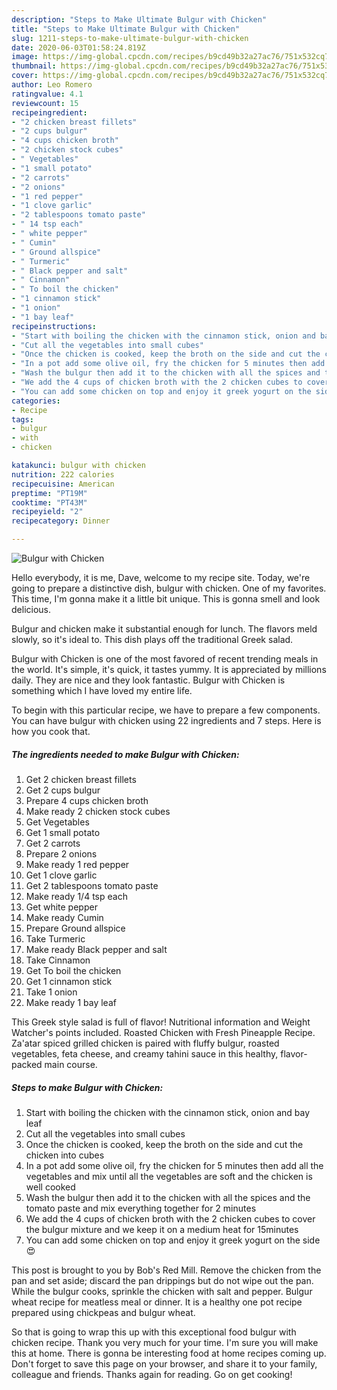 ```yaml
---
description: "Steps to Make Ultimate Bulgur with Chicken"
title: "Steps to Make Ultimate Bulgur with Chicken"
slug: 1211-steps-to-make-ultimate-bulgur-with-chicken
date: 2020-06-03T01:58:24.819Z
image: https://img-global.cpcdn.com/recipes/b9cd49b32a27ac76/751x532cq70/bulgur-with-chicken-recipe-main-photo.jpg
thumbnail: https://img-global.cpcdn.com/recipes/b9cd49b32a27ac76/751x532cq70/bulgur-with-chicken-recipe-main-photo.jpg
cover: https://img-global.cpcdn.com/recipes/b9cd49b32a27ac76/751x532cq70/bulgur-with-chicken-recipe-main-photo.jpg
author: Leo Romero
ratingvalue: 4.1
reviewcount: 15
recipeingredient:
- "2 chicken breast fillets"
- "2 cups bulgur"
- "4 cups chicken broth"
- "2 chicken stock cubes"
- " Vegetables"
- "1 small potato"
- "2 carrots"
- "2 onions"
- "1 red pepper"
- "1 clove garlic"
- "2 tablespoons tomato paste"
- " 14 tsp each"
- " white pepper"
- " Cumin"
- " Ground allspice"
- " Turmeric"
- " Black pepper and salt"
- " Cinnamon"
- " To boil the chicken"
- "1 cinnamon stick"
- "1 onion"
- "1 bay leaf"
recipeinstructions:
- "Start with boiling the chicken with the cinnamon stick, onion and bay leaf"
- "Cut all the vegetables into small cubes"
- "Once the chicken is cooked, keep the broth on the side and cut the chicken into cubes"
- "In a pot add some olive oil, fry the chicken for 5 minutes then add all the vegetables and mix until all the vegetables are soft and the chicken is well cooked"
- "Wash the bulgur then add it to the chicken with all the spices and the tomato paste and mix everything together for 2 minutes"
- "We add the 4 cups of chicken broth with the 2 chicken cubes to cover the bulgur mixture and we keep it on a medium heat for 15minutes"
- "You can add some chicken on top and enjoy it greek yogurt on the side 😍"
categories:
- Recipe
tags:
- bulgur
- with
- chicken

katakunci: bulgur with chicken 
nutrition: 222 calories
recipecuisine: American
preptime: "PT19M"
cooktime: "PT43M"
recipeyield: "2"
recipecategory: Dinner

---
```



![Bulgur with Chicken](https://img-global.cpcdn.com/recipes/b9cd49b32a27ac76/751x532cq70/bulgur-with-chicken-recipe-main-photo.jpg)

Hello everybody, it is me, Dave, welcome to my recipe site. Today, we're going to prepare a distinctive dish, bulgur with chicken. One of my favorites. This time, I'm gonna make it a little bit unique. This is gonna smell and look delicious.

Bulgur and chicken make it substantial enough for lunch. The flavors meld slowly, so it&#39;s ideal to. This dish plays off the traditional Greek salad.

Bulgur with Chicken is one of the most favored of recent trending meals in the world. It's simple, it's quick, it tastes yummy. It is appreciated by millions daily. They are nice and they look fantastic. Bulgur with Chicken is something which I have loved my entire life.


To begin with this particular recipe, we have to prepare a few components. You can have bulgur with chicken using 22 ingredients and 7 steps. Here is how you cook that.

<!--inarticleads1-->

##### The ingredients needed to make Bulgur with Chicken:

1. Get 2 chicken breast fillets
1. Get 2 cups bulgur
1. Prepare 4 cups chicken broth
1. Make ready 2 chicken stock cubes
1. Get  Vegetables
1. Get 1 small potato
1. Get 2 carrots
1. Prepare 2 onions
1. Make ready 1 red pepper
1. Get 1 clove garlic
1. Get 2 tablespoons tomato paste
1. Make ready  1/4 tsp each
1. Get  white pepper
1. Make ready  Cumin
1. Prepare  Ground allspice
1. Take  Turmeric
1. Make ready  Black pepper and salt
1. Take  Cinnamon
1. Get  To boil the chicken
1. Get 1 cinnamon stick
1. Take 1 onion
1. Make ready 1 bay leaf


This Greek style salad is full of flavor! Nutritional information and Weight Watcher&#39;s points included. Roasted Chicken with Fresh Pineapple Recipe. Za&#39;atar spiced grilled chicken is paired with fluffy bulgur, roasted vegetables, feta cheese, and creamy tahini sauce in this healthy, flavor-packed main course. 

<!--inarticleads2-->

##### Steps to make Bulgur with Chicken:

1. Start with boiling the chicken with the cinnamon stick, onion and bay leaf
1. Cut all the vegetables into small cubes
1. Once the chicken is cooked, keep the broth on the side and cut the chicken into cubes
1. In a pot add some olive oil, fry the chicken for 5 minutes then add all the vegetables and mix until all the vegetables are soft and the chicken is well cooked
1. Wash the bulgur then add it to the chicken with all the spices and the tomato paste and mix everything together for 2 minutes
1. We add the 4 cups of chicken broth with the 2 chicken cubes to cover the bulgur mixture and we keep it on a medium heat for 15minutes
1. You can add some chicken on top and enjoy it greek yogurt on the side 😍


This post is brought to you by Bob&#39;s Red Mill. Remove the chicken from the pan and set aside; discard the pan drippings but do not wipe out the pan. While the bulgur cooks, sprinkle the chicken with salt and pepper. Bulgur wheat recipe for meatless meal or dinner. It is a healthy one pot recipe prepared using chickpeas and bulgur wheat. 

So that is going to wrap this up with this exceptional food bulgur with chicken recipe. Thank you very much for your time. I'm sure you will make this at home. There is gonna be interesting food at home recipes coming up. Don't forget to save this page on your browser, and share it to your family, colleague and friends. Thanks again for reading. Go on get cooking!
